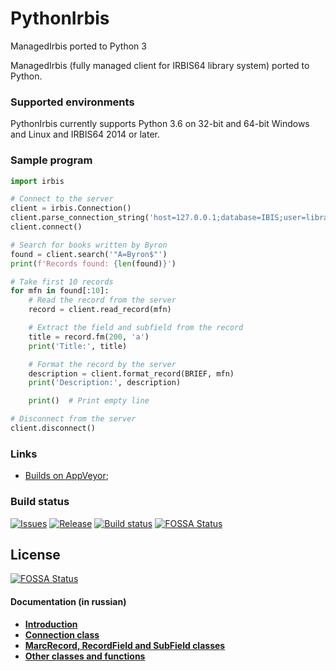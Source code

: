 # PythonIrbis

ManagedIrbis ported to Python 3

ManagedIrbis (fully managed client for IRBIS64 library system) ported to Python.

### Supported environments

PythonIrbis currently supports Python 3.6 on 32-bit and 64-bit Windows and Linux and IRBIS64 2014 or later.

### Sample program

```python
import irbis

# Connect to the server
client = irbis.Connection()
client.parse_connection_string('host=127.0.0.1;database=IBIS;user=librarian;password=secret;')
client.connect()

# Search for books written by Byron
found = client.search('"A=Byron$"')
print(f'Records found: {len(found)}')

# Take first 10 records
for mfn in found[:10]:
    # Read the record from the server
    record = client.read_record(mfn)

    # Extract the field and subfield from the record
    title = record.fm(200, 'a')
    print('Title:', title)

    # Format the record by the server
    description = client.format_record(BRIEF, mfn)
    print('Description:', description)

    print()  # Print empty line

# Disconnect from the server
client.disconnect()
```

### Links

- [Builds on AppVeyor](https://ci.appveyor.com/project/AlexeyMironov/pythonirbis/);

### Build status

[![Issues](https://img.shields.io/github/issues/amironov73/PythonIrbis.svg)](https://github.com/amironov73/PythonIrbis/issues)
[![Release](https://img.shields.io/github/release/amironov73/PythonIrbis.svg)](https://github.com/amironov73/PythonIrbis/releases)
[![Build status](https://img.shields.io/appveyor/ci/AlexeyMironov/pythonirbis.svg)](https://ci.appveyor.com/project/AlexeyMironov/pythonirbis/)
[![FOSSA Status](https://app.fossa.io/api/projects/git%2Bgithub.com%2Famironov73%2FPythonIrbis.svg?type=shield)](https://app.fossa.io/projects/git%2Bgithub.com%2Famironov73%2FPythonIrbis?ref=badge_shield)

## License
[![FOSSA Status](https://app.fossa.io/api/projects/git%2Bgithub.com%2Famironov73%2FPythonIrbis.svg?type=large)](https://app.fossa.io/projects/git%2Bgithub.com%2Famironov73%2FPythonIrbis?ref=badge_large)

#### Documentation (in russian)

* [**Introduction**](docs/chapter1.md)
* [**Connection class**](docs/chapter2.md)
* [**MarcRecord, RecordField and SubField classes**](docs/chapter3.md)
* [**Other classes and functions**](docs/chapter4.md)

